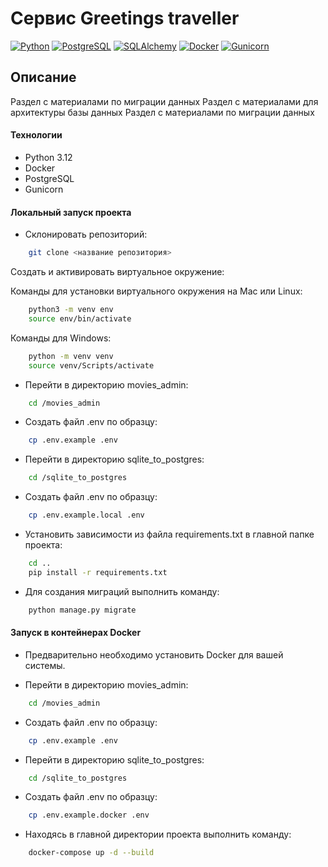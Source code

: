 # 

# Cервис Greetings traveller

[![Python](https://img.shields.io/badge/-Python-464646?style=flat-square&logo=Python)](https://www.python.org/)
[![PostgreSQL](https://img.shields.io/badge/-PostgreSQL-464646?style=flat-square&logo=PostgreSQL)](https://www.postgresql.org/)
[![SQLAlchemy](https://img.shields.io/badge/-SQLAlchemy-464646?style=flat-square&logo=SQLAlchemy)](https://www.sqlalchemy.org/)
[![Docker](https://img.shields.io/badge/-Docker-464646?style=flat-square&logo=docker)](https://www.docker.com/)
[![Gunicorn](https://img.shields.io/badge/-Gunicorn-464646?style=flat-square&logo=gunicorn)](https://gunicorn.org/)


## Описание

Раздел с материалами по миграции данных
Раздел c материалами для архитектуры базы данных
Раздел с материалами по миграции данных


#### Технологии

- Python 3.12
- Docker
- PostgreSQL
- Gunicorn

#### Локальный запуск проекта

- Склонировать репозиторий:

```bash
    git clone <название репозитория>
```

Cоздать и активировать виртуальное окружение:

Команды для установки виртуального окружения на Mac или Linux:

```bash
    python3 -m venv env
    source env/bin/activate
```

Команды для Windows:

```bash
    python -m venv venv
    source venv/Scripts/activate

```

- Перейти в директорию movies_admin:

```bash
    cd /movies_admin
```

- Создать файл .env по образцу:

```bash
    cp .env.example .env

```
- Перейти в директорию sqlite_to_postgres:

```bash
    cd /sqlite_to_postgres
```

- Создать файл .env по образцу:

```bash
    cp .env.example.local .env
```

- Установить зависимости из файла requirements.txt в главной папке проекта:

```bash
    cd ..
    pip install -r requirements.txt
```

- Для создания миграций выполнить команду:

```bash
    python manage.py migrate
```


#### Запуск в контейнерах Docker

- Предварительно необходимо установить Docker для вашей системы.


- Перейти в директорию movies_admin:

```bash
    cd /movies_admin
```

- Создать файл .env по образцу:

```bash
    cp .env.example .env

```
- Перейти в директорию sqlite_to_postgres:

```bash
    cd /sqlite_to_postgres
```

- Создать файл .env по образцу:

```bash
    cp .env.example.docker .env
```


- Находясь в главной директории проекта выполнить команду:


``` bash
    docker-compose up -d --build  
```

